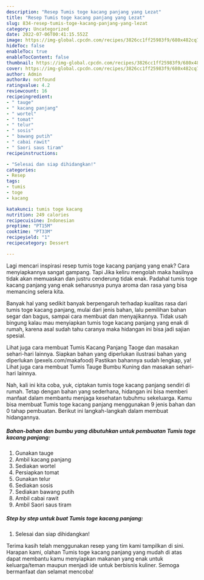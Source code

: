 ```yaml
---
description: "Resep Tumis toge kacang panjang yang Lezat"
title: "Resep Tumis toge kacang panjang yang Lezat"
slug: 834-resep-tumis-toge-kacang-panjang-yang-lezat
category: Uncategorized
date: 2022-07-06T00:41:15.552Z
image: https://img-global.cpcdn.com/recipes/3826cc1ff25983f9/680x482cq70/tumis-toge-kacang-panjang-foto-resep-utama.jpg
hideToc: false
enableToc: true
enableTocContent: false
thumbnail: https://img-global.cpcdn.com/recipes/3826cc1ff25983f9/680x482cq70/tumis-toge-kacang-panjang-foto-resep-utama.jpg
cover: https://img-global.cpcdn.com/recipes/3826cc1ff25983f9/680x482cq70/tumis-toge-kacang-panjang-foto-resep-utama.jpg
author: Admin
authorAv: notfound
ratingvalue: 4.2
reviewcount: 16
recipeingredient:
- " tauge"
- " kacang panjang"
- " wortel"
- " tomat"
- " telur"
- " sosis"
- " bawang putih"
- " cabai rawit"
- " Saori saus tiram"
recipeinstructions:

- "Selesai dan siap dihidangkan!"
categories:
- Resep
tags:
- tumis
- toge
- kacang

katakunci: tumis toge kacang 
nutrition: 249 calories
recipecuisine: Indonesian
preptime: "PT15M"
cooktime: "PT33M"
recipeyield: "1"
recipecategory: Dessert

---
```



Lagi mencari inspirasi resep tumis toge kacang panjang yang enak? Cara menyiapkannya sangat gampang. Tapi Jika keliru mengolah maka hasilnya tidak akan memuaskan dan justru cenderung tidak enak. Padahal tumis toge kacang panjang yang enak seharusnya punya aroma dan rasa yang bisa memancing selera kita.


Banyak hal yang sedikit banyak berpengaruh terhadap kualitas rasa dari tumis toge kacang panjang, mulai dari jenis bahan, lalu pemilihan bahan segar dan bagus, sampai cara membuat dan menyajikannya. Tidak usah bingung kalau mau menyiapkan tumis toge kacang panjang yang enak di rumah, karena asal sudah tahu caranya maka hidangan ini bisa jadi sajian spesial.

Lihat juga cara membuat Tumis Kacang Panjang Taoge dan masakan sehari-hari lainnya. Siapkan bahan yang diperlukan ilustrasi bahan yang diperlukan (pexels.com/makafood) Pastikan bahannya sudah lengkap, ya! Lihat juga cara membuat Tumis Tauge Bumbu Kuning dan masakan sehari-hari lainnya.


Nah, kali ini kita coba, yuk, ciptakan tumis toge kacang panjang sendiri di rumah. Tetap dengan bahan yang sederhana, hidangan ini bisa memberi manfaat dalam membantu menjaga kesehatan tubuhmu sekeluarga. Kamu bisa membuat Tumis toge kacang panjang menggunakan 9 jenis bahan dan 0 tahap pembuatan. Berikut ini langkah-langkah dalam membuat hidangannya.

<!--inarticleads1-->

##### Bahan-bahan dan bumbu yang dibutuhkan untuk pembuatan Tumis toge kacang panjang:

1. Gunakan  tauge
1. Ambil  kacang panjang
1. Sediakan  wortel
1. Persiapkan  tomat
1. Gunakan  telur
1. Sediakan  sosis
1. Sediakan  bawang putih
1. Ambil  cabai rawit
1. Ambil  Saori saus tiram




<!--inarticleads2-->

##### Step by step untuk buat Tumis toge kacang panjang:


1. Selesai dan siap dihidangkan!



Terima kasih telah menggunakan resep yang tim kami tampilkan di sini. Harapan kami, olahan Tumis toge kacang panjang yang mudah di atas dapat membantu kamu menyiapkan makanan yang enak untuk keluarga/teman maupun menjadi ide untuk berbisnis kuliner. Semoga bermanfaat dan selamat mencoba!
